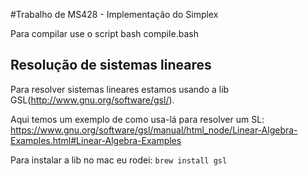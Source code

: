 #Trabalho de MS428 - Implementação do Simplex

Para compilar use o script bash compile.bash


## Resolução de sistemas lineares
Para resolver sistemas lineares estamos usando a lib GSL(http://www.gnu.org/software/gsl/).

Aqui temos um exemplo de como usa-lá para resolver um SL: https://www.gnu.org/software/gsl/manual/html_node/Linear-Algebra-Examples.html#Linear-Algebra-Examples


Para instalar a lib no mac eu rodei: `brew install gsl`


